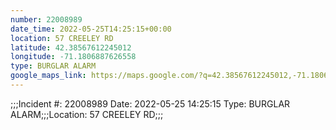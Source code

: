 ```yaml
---
number: 22008989
date_time: 2022-05-25T14:25:15+00:00
location: 57 CREELEY RD
latitude: 42.38567612245012
longitude: -71.1806887626558
type: BURGLAR ALARM
google_maps_link: https://maps.google.com/?q=42.38567612245012,-71.1806887626558
---
```


;;;Incident #: 22008989  Date: 2022-05-25 14:25:15   Type: BURGLAR ALARM;;;Location: 57 CREELEY RD;;;
